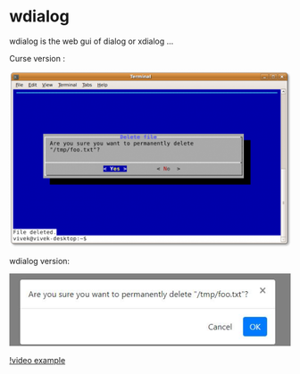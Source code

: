 # wdialog
wdialog is the web gui of dialog or xdialog ...


Curse version : 

![curse screenshot](curseyesno.png)

wdialog version: 

![screenshot](yesno.jpg)


[!video example](https://youtu.be/AoQn8MWS_40)


